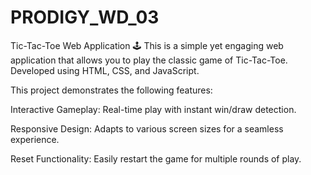 # PRODIGY_WD_03
Tic-Tac-Toe Web Application 🕹️ This is a simple yet engaging web application that allows you to play the classic game of Tic-Tac-Toe. Developed using HTML, CSS, and JavaScript.

This project demonstrates the following features:

Interactive Gameplay: Real-time play with instant win/draw detection.

Responsive Design: Adapts to various screen sizes for a seamless experience.

Reset Functionality: Easily restart the game for multiple rounds of play.
